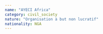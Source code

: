 ```yaml
---
name: "AYECI Africa"
category: civil_society
nature: "Organisation à but non lucratif"
nationality: NGA
---
```

    